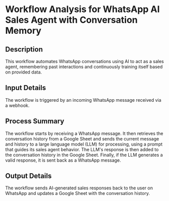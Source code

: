 # Workflow Analysis for WhatsApp AI Sales Agent with Conversation Memory

## Description
This workflow automates WhatsApp conversations using AI to act as a sales agent, remembering past interactions and continuously training itself based on provided data.

## Input Details
The workflow is triggered by an incoming WhatsApp message received via a webhook.

## Process Summary
The workflow starts by receiving a WhatsApp message. It then retrieves the conversation history from a Google Sheet and sends the current message and history to a large language model (LLM) for processing, using a prompt that guides its sales agent behavior. The LLM's response is then added to the conversation history in the Google Sheet. Finally, if the LLM generates a valid response, it is sent back as a WhatsApp message.

## Output Details
The workflow sends AI-generated sales responses back to the user on WhatsApp and updates a Google Sheet with the conversation history.
